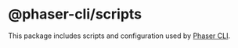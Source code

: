 # @phaser-cli/scripts

This package includes scripts and configuration used by [Phaser CLI][1].

[1]: https://github.com/phaser-cli/phaser-cli
